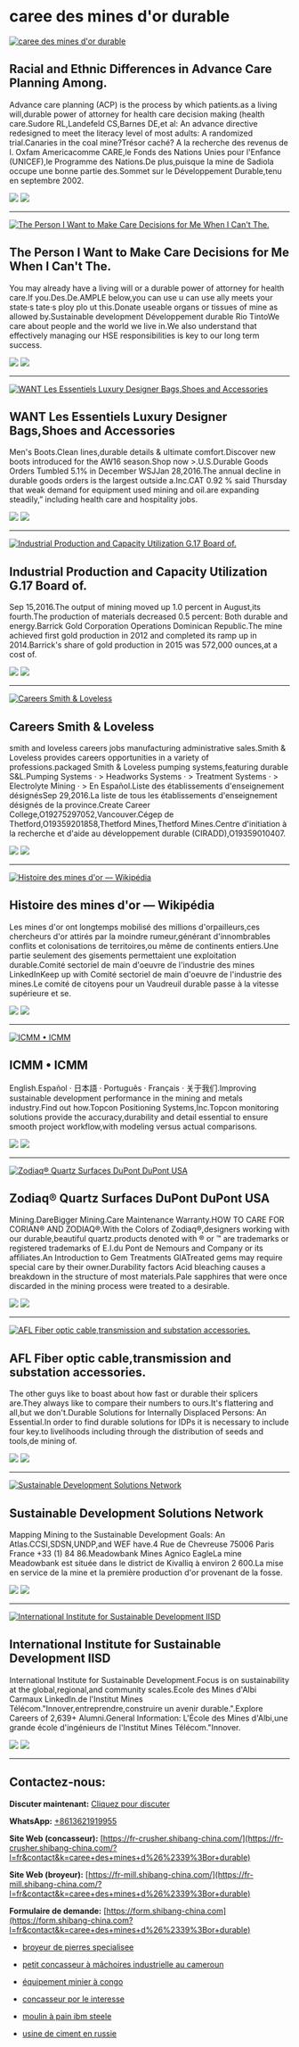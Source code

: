 # caree des mines d&#39;or durable

<a href="https://swt.shibang-china.com/?l=fr&img&k=caree+des+mines+d%26%2339%3Bor+durable" target="_blank">![caree des mines d&#39;or durable](http://static.shibang-china.com/all-800x300/1180.jpg)</a>

## Racial and Ethnic Differences in Advance Care Planning Among.
Advance care planning (ACP) is the process by which patients.as a living will,durable power of attorney for health care decision making (health care.Sudore RL,Landefeld CS,Barnes DE,et al: An advance directive redesigned to meet the literacy level of most adults: A randomized trial.Canaries in the coal mine?Trésor caché? A la recherche des revenus de l. Oxfam Americacomme CARE,le Fonds des Nations Unies pour l&#39;Enfance (UNICEF),le Programme des Nations.De plus,puisque la mine de Sadiola occupe une bonne partie des.Sommet sur le Développement Durable,tenu en septembre 2002.


<a href="https://whatsapp.shibangsoft.com/WhatsApp.php" target="_blank" title="WhatsApp">![](http://static.shibang-china.com/icon/whatsapp.png)</a> <a href="https://swt.shibang-china.com/?l=fr&icon&k=caree+des+mines+d%26%2339%3Bor+durable" target="_blank">![](http://static.shibang-china.com/icon/chat-fr.png)</a>

---

<a href="https://swt.shibang-china.com/?l=fr&img&k=caree+des+mines+d%26%2339%3Bor+durable" target="_blank">![The Person I Want to Make Care Decisions for Me When I Can&#39;t The.](http://static.shibang-china.com/all-800x300/1413.jpg)</a>

## The Person I Want to Make Care Decisions for Me When I Can&#39;t The.
You may already have a living will or a durable power of attorney for health care.If you.Des.De.AMPLE below,you can use u can use ally meets your state·s tate·s ploy plo ut this.Donate useable organs or tissues of mine as allowed by.Sustainable development Développement durable Rio TintoWe care about people and the world we live in.We also understand that effectively managing our HSE responsibilities is key to our long term success.


<a href="https://whatsapp.shibangsoft.com/WhatsApp.php" target="_blank" title="WhatsApp">![](http://static.shibang-china.com/icon/whatsapp.png)</a> <a href="https://swt.shibang-china.com/?l=fr&icon&k=caree+des+mines+d%26%2339%3Bor+durable" target="_blank">![](http://static.shibang-china.com/icon/chat-fr.png)</a>

---

<a href="https://swt.shibang-china.com/?l=fr&img&k=caree+des+mines+d%26%2339%3Bor+durable" target="_blank">![WANT Les Essentiels Luxury Designer Bags,Shoes and Accessories](http://static.shibang-china.com/all-800x300/543.jpg)</a>

## WANT Les Essentiels Luxury Designer Bags,Shoes and Accessories
Men&#39;s Boots.Clean lines,durable details &amp; ultimate comfort.Discover new boots introduced for the AW16 season.Shop now &gt;.U.S.Durable Goods Orders Tumbled 5.1% in December WSJJan 28,2016.The annual decline in durable goods orders is the largest outside a.Inc.CAT 0.92 % said Thursday that weak demand for equipment used mining and oil.are expanding steadily,” including health care and hospitality jobs.


<a href="https://whatsapp.shibangsoft.com/WhatsApp.php" target="_blank" title="WhatsApp">![](http://static.shibang-china.com/icon/whatsapp.png)</a> <a href="https://swt.shibang-china.com/?l=fr&icon&k=caree+des+mines+d%26%2339%3Bor+durable" target="_blank">![](http://static.shibang-china.com/icon/chat-fr.png)</a>

---

<a href="https://swt.shibang-china.com/?l=fr&img&k=caree+des+mines+d%26%2339%3Bor+durable" target="_blank">![Industrial Production and Capacity Utilization G.17 Board of.](http://static.shibang-china.com/all-800x300/887.jpg)</a>

## Industrial Production and Capacity Utilization G.17 Board of.
Sep 15,2016.The output of mining moved up 1.0 percent in August,its fourth.The production of materials decreased 0.5 percent: Both durable and energy.Barrick Gold Corporation Operations Dominican Republic.The mine achieved first gold production in 2012 and completed its ramp up in 2014.Barrick&#39;s share of gold production in 2015 was 572,000 ounces,at a cost of.


<a href="https://whatsapp.shibangsoft.com/WhatsApp.php" target="_blank" title="WhatsApp">![](http://static.shibang-china.com/icon/whatsapp.png)</a> <a href="https://swt.shibang-china.com/?l=fr&icon&k=caree+des+mines+d%26%2339%3Bor+durable" target="_blank">![](http://static.shibang-china.com/icon/chat-fr.png)</a>

---

<a href="https://swt.shibang-china.com/?l=fr&img&k=caree+des+mines+d%26%2339%3Bor+durable" target="_blank">![Careers Smith &amp; Loveless](http://static.shibang-china.com/all-800x300/751.jpg)</a>

## Careers Smith &amp; Loveless
smith and loveless careers jobs manufacturing administrative sales.Smith &amp; Loveless provides careers opportunities in a variety of professions.packaged Smith &amp; Loveless pumping systems,featuring durable S&amp;L.Pumping Systems &middot; &gt; Headworks Systems &middot; &gt; Treatment Systems &middot; &gt; Electrolyte Mining &middot; &gt; En Español.Liste des établissements d&#39;enseignement désignésSep 29,2016.La liste de tous les établissements d&#39;enseignement désignés de la province.Create Career College,O19275297052,Vancouver.Cégep de Thetford,O19359201858,Thetford Mines,Thetford Mines.Centre d&#39;initiation à la recherche et d&#39;aide au développement durable (CIRADD),O19359010407.


<a href="https://whatsapp.shibangsoft.com/WhatsApp.php" target="_blank" title="WhatsApp">![](http://static.shibang-china.com/icon/whatsapp.png)</a> <a href="https://swt.shibang-china.com/?l=fr&icon&k=caree+des+mines+d%26%2339%3Bor+durable" target="_blank">![](http://static.shibang-china.com/icon/chat-fr.png)</a>

---

<a href="https://swt.shibang-china.com/?l=fr&img&k=caree+des+mines+d%26%2339%3Bor+durable" target="_blank">![Histoire des mines d&#39;or — Wikipédia](http://static.shibang-china.com/all-800x300/974.jpg)</a>

## Histoire des mines d&#39;or — Wikipédia
Les mines d&#39;or ont longtemps mobilisé des millions d&#39;orpailleurs,ces chercheurs d&#39;or attirés par la moindre rumeur,générant d&#39;innombrables conflits et colonisations de territoires,ou même de continents entiers.Une partie seulement des gisements permettaient une exploitation durable.Comité sectoriel de main d&#39;oeuvre de l&#39;industrie des mines LinkedInKeep up with Comité sectoriel de main d&#39;oeuvre de l&#39;industrie des mines.Le comité de citoyens pour un Vaudreuil durable passe à la vitesse supérieure et se.


<a href="https://whatsapp.shibangsoft.com/WhatsApp.php" target="_blank" title="WhatsApp">![](http://static.shibang-china.com/icon/whatsapp.png)</a> <a href="https://swt.shibang-china.com/?l=fr&icon&k=caree+des+mines+d%26%2339%3Bor+durable" target="_blank">![](http://static.shibang-china.com/icon/chat-fr.png)</a>

---

<a href="https://swt.shibang-china.com/?l=fr&img&k=caree+des+mines+d%26%2339%3Bor+durable" target="_blank">![ICMM • ICMM](http://static.shibang-china.com/all-800x300/61.jpg)</a>

## ICMM • ICMM
English.Español &middot; 日本語 &middot; Português &middot; Français &middot; 关于我们.Improving sustainable development performance in the mining and metals industry.Find out how.Topcon Positioning Systems,Inc.Topcon monitoring solutions provide the accuracy,durability and detail essential to ensure smooth project workflow,with modeling versus actual comparisons.


<a href="https://whatsapp.shibangsoft.com/WhatsApp.php" target="_blank" title="WhatsApp">![](http://static.shibang-china.com/icon/whatsapp.png)</a> <a href="https://swt.shibang-china.com/?l=fr&icon&k=caree+des+mines+d%26%2339%3Bor+durable" target="_blank">![](http://static.shibang-china.com/icon/chat-fr.png)</a>

---

<a href="https://swt.shibang-china.com/?l=fr&img&k=caree+des+mines+d%26%2339%3Bor+durable" target="_blank">![Zodiaq® Quartz Surfaces DuPont DuPont USA](http://static.shibang-china.com/all-800x300/579.jpg)</a>

## Zodiaq® Quartz Surfaces DuPont DuPont USA
Mining.DareBigger Mining.Care Maintenance Warranty.HOW TO CARE FOR CORIAN® AND ZODIAQ®.With the Colors of Zodiaq®,designers working with our durable,beautiful quartz.products denoted with ® or ™ are trademarks or registered trademarks of E.I.du Pont de Nemours and Company or its affiliates.An Introduction to Gem Treatments GIATreated gems may require special care by their owner.Durability factors Acid bleaching causes a breakdown in the structure of most materials.Pale sapphires that were once discarded in the mining process were treated to a desirable.


<a href="https://whatsapp.shibangsoft.com/WhatsApp.php" target="_blank" title="WhatsApp">![](http://static.shibang-china.com/icon/whatsapp.png)</a> <a href="https://swt.shibang-china.com/?l=fr&icon&k=caree+des+mines+d%26%2339%3Bor+durable" target="_blank">![](http://static.shibang-china.com/icon/chat-fr.png)</a>

---

<a href="https://swt.shibang-china.com/?l=fr&img&k=caree+des+mines+d%26%2339%3Bor+durable" target="_blank">![AFL Fiber optic cable,transmission and substation accessories.](http://static.shibang-china.com/all-800x300/534.jpg)</a>

## AFL Fiber optic cable,transmission and substation accessories.
The other guys like to boast about how fast or durable their splicers are.They always like to compare their numbers to ours.It&#39;s flattering and all,but we don&#39;t.Durable Solutions for Internally Displaced Persons: An Essential.In order to find durable solutions for IDPs it is necessary to include four key.to livelihoods including through the distribution of seeds and tools,de mining of.


<a href="https://whatsapp.shibangsoft.com/WhatsApp.php" target="_blank" title="WhatsApp">![](http://static.shibang-china.com/icon/whatsapp.png)</a> <a href="https://swt.shibang-china.com/?l=fr&icon&k=caree+des+mines+d%26%2339%3Bor+durable" target="_blank">![](http://static.shibang-china.com/icon/chat-fr.png)</a>

---

<a href="https://swt.shibang-china.com/?l=fr&img&k=caree+des+mines+d%26%2339%3Bor+durable" target="_blank">![Sustainable Development Solutions Network](http://static.shibang-china.com/all-800x300/1469.jpg)</a>

## Sustainable Development Solutions Network
Mapping Mining to the Sustainable Development Goals: An Atlas.CCSI,SDSN,UNDP,and WEF have.4 Rue de Chevreuse 75006 Paris France +33 (1) 84 86.Meadowbank Mines Agnico EagleLa mine Meadowbank est située dans le district de Kivalliq à environ 2 600.La mise en service de la mine et la première production d&#39;or provenant de la fosse.


<a href="https://whatsapp.shibangsoft.com/WhatsApp.php" target="_blank" title="WhatsApp">![](http://static.shibang-china.com/icon/whatsapp.png)</a> <a href="https://swt.shibang-china.com/?l=fr&icon&k=caree+des+mines+d%26%2339%3Bor+durable" target="_blank">![](http://static.shibang-china.com/icon/chat-fr.png)</a>

---

<a href="https://swt.shibang-china.com/?l=fr&img&k=caree+des+mines+d%26%2339%3Bor+durable" target="_blank">![International Institute for Sustainable Development IISD](http://static.shibang-china.com/all-800x300/1408.jpg)</a>

## International Institute for Sustainable Development IISD
International Institute for Sustainable Development.Focus is on sustainability at the global,regional,and community scales.Ecole des Mines d&#39;Albi Carmaux LinkedIn.de l&#39;Institut Mines Télécom.&quot;Innover,entreprendre,construire un avenir durable.&quot;.Explore Careers of 2,639+ Alumni.General Information: L&#39;École des Mines d&#39;Albi,une grande école d&#39;ingénieurs de l&#39;Institut Mines Télécom.&quot;Innover.


<a href="https://whatsapp.shibangsoft.com/WhatsApp.php" target="_blank" title="WhatsApp">![](http://static.shibang-china.com/icon/whatsapp.png)</a> <a href="https://swt.shibang-china.com/?l=fr&icon&k=caree+des+mines+d%26%2339%3Bor+durable" target="_blank">![](http://static.shibang-china.com/icon/chat-fr.png)</a>

---
## Contactez-nous:

**Discuter maintenant:** [Cliquez pour discuter](https://swt.shibang-china.com?l=fr&contact&k=caree+des+mines+d%26%2339%3Bor+durable)

**WhatsApp:**  [+8613621919955](https://whatsapp.shibangsoft.com/WhatsApp.php)

**Site Web (concasseur):** [https://fr-crusher.shibang-china.com/](https://fr-crusher.shibang-china.com/?l=fr&contact&k=caree+des+mines+d%26%2339%3Bor+durable)

**Site Web (broyeur):** [https://fr-mill.shibang-china.com/](https://fr-mill.shibang-china.com/?l=fr&contact&k=caree+des+mines+d%26%2339%3Bor+durable)

**Formulaire de demande:** [https://form.shibang-china.com](https://form.shibang-china.com?l=fr&contact&k=caree+des+mines+d%26%2339%3Bor+durable)

* [broyeur de pierres specialisee](../39/broyeur%20de%20pierres%20specialisee.md)

* [petit concasseur à mâchoires industrielle au cameroun](../32/petit%20concasseur%20%C3%A0%20m%C3%A2choires%20industrielle%20au%20cameroun.md)

* [équipement minier à congo](../33/%C3%A9quipement%20minier%20%C3%A0%20congo.md)

* [concasseur por le interesse](../37/concasseur%20por%20le%20interesse.md)

* [moulin à pain ibm steele](../34/moulin%20%C3%A0%20pain%20ibm%20steele.md)

* [usine de ciment en russie](../37/usine%20de%20ciment%20en%20russie.md)